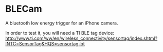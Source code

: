 BLECam
======

A bluetooth low energy trigger for an iPhone camera.

In order to test it, you will need a TI BLE tag device:
http://www.ti.com/ww/en/wireless_connectivity/sensortag/index.shtml?INTC=SensorTag&HQS=sensortag-bt
